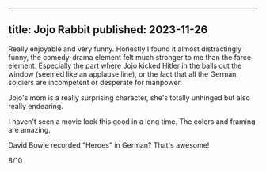 ----
title: Jojo Rabbit
published: 2023-11-26
----

Really enjoyable and very funny. Honestly I found it almost distractingly funny, the comedy-drama element felt much stronger to me than the farce element. Especially the part where Jojo kicked Hitler in the balls out the window (seemed like an applause line), or the fact that all the German soldiers are incompetent or desperate for manpower.

Jojo's mom is a really surprising character, she's totally unhinged but also really endearing.

I haven't seen a movie look this good in a long time. The colors and framing are amazing.

David Bowie recorded "Heroes" in German? That's awesome!

8/10

